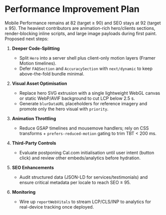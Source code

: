 # Performance Improvement Plan

Mobile Performance remains at 82 (target ≥ 90) and SEO stays at 92 (target ≥ 95). The heaviest contributors are animation-rich hero/clients sections, render-blocking inline scripts, and large image payloads during first paint. Proposed next steps:

1. **Deeper Code-Splitting**
   - Split `Hero` into a server shell plus client-only motion layers (Framer Motion timelines).
   - Defer `FAQSection` and `AccuracySection` with `next/dynamic` to keep above-the-fold bundle minimal.

2. **Visual Asset Optimisation**
   - Replace hero SVG extrusion with a single lightweight WebGL canvas or static WebP/AVIF background to cut LCP below 2.5 s.
   - Generate `blurDataURL` placeholders for reference imagery and promote only the hero visual with `priority`.

3. **Animation Throttling**
   - Reduce GSAP timelines and mousemove handlers; rely on CSS transforms + `prefers-reduced-motion` gating to trim TBT < 200 ms.

4. **Third-Party Controls**
   - Evaluate postponing Cal.com initialisation until user intent (button click) and review other embeds/analytics before hydration.

5. **SEO Enhancements**
   - Audit structured data (JSON-LD for services/testimonials) and ensure critical metadata per locale to reach SEO ≥ 95.

6. **Monitoring**
   - Wire up `reportWebVitals` to stream LCP/CLS/INP to analytics for real-device tracking once deployed.
